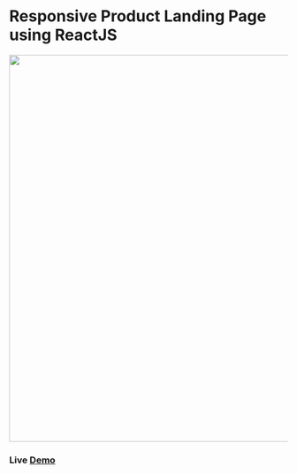 # Responsive Product Landing Page using ReactJS

<img src="https://github.com/ArunGovil/product-landing-page/blob/master/demo.png" width=700>

### Live <a href="https://arungovil.github.io/product-landing-page/" target="blank">Demo</a>
